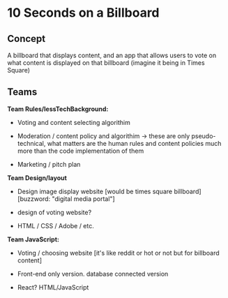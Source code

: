 
# 10 Seconds on a Billboard

## Concept

A billboard that displays content, and an app that allows users to vote on what content is displayed on that billboard (imagine it being in Times Square)

## Teams

**Team Rules/lessTechBackground:**

* Voting and content selecting algorithim

* Moderation / content policy and algorithim -> these are only pseudo-technical, what matters are the human rules and content policies much more than the code implementation of them

* Marketing / pitch plan

**Team Design/layout** 

* Design image display website [would be times square billboard] [buzzword: "digital media portal"]

* design of voting website?

* HTML / CSS / Adobe / etc.

**Team JavaScript:**

* Voting / choosing website [it's like reddit or hot or not but for billboard content] 

* Front-end only version. database connected version

* React? HTML/JavaScript



